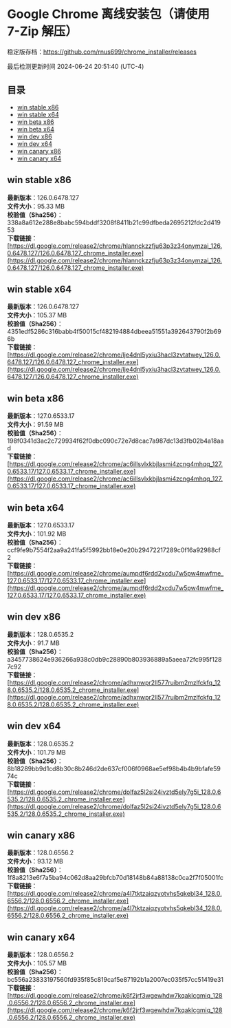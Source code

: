 # Google Chrome 离线安装包（请使用 7-Zip 解压）
稳定版存档：<https://github.com/rnus699/chrome_installer/releases>

最后检测更新时间
2024-06-24 20:51:40 (UTC-4)


## 目录
* [win stable x86](https://github.com/rnus699/chrome_installer?tab=readme-ov-file#win-stable-x86)
* [win stable x64](https://github.com/rnus699/chrome_installer?tab=readme-ov-file#win-stable-x64)
* [win beta x86](https://github.com/rnus699/chrome_installer?tab=readme-ov-file#win-beta-x86)
* [win beta x64](https://github.com/rnus699/chrome_installer?tab=readme-ov-file#win-beta-x64)
* [win dev x86](https://github.com/rnus699/chrome_installer?tab=readme-ov-file#win-dev-x86)
* [win dev x64](https://github.com/rnus699/chrome_installer?tab=readme-ov-file#win-dev-x64)
* [win canary x86](https://github.com/rnus699/chrome_installer?tab=readme-ov-file#win-canary-x86)
* [win canary x64](https://github.com/rnus699/chrome_installer?tab=readme-ov-file#win-canary-x64)

## win stable x86
**最新版本**：126.0.6478.127  
**文件大小**：95.33 MB  
**校验值（Sha256）**：338a8a612e288e8babc594bddf3208f8411b21c99dfbeda2695212fdc2d41953  
**下载链接**：[https://dl.google.com/release2/chrome/hlannckzzfju63p3z34onymzai_126.0.6478.127/126.0.6478.127_chrome_installer.exe](https://dl.google.com/release2/chrome/hlannckzzfju63p3z34onymzai_126.0.6478.127/126.0.6478.127_chrome_installer.exe)  

## win stable x64
**最新版本**：126.0.6478.127  
**文件大小**：105.37 MB  
**校验值（Sha256）**：4351edf5286c316babb4f50015cf482194884dbeea51551a392643790f2b696b  
**下载链接**：[https://dl.google.com/release2/chrome/lje4dnl5yxiu3hacl3zvtatwey_126.0.6478.127/126.0.6478.127_chrome_installer.exe](https://dl.google.com/release2/chrome/lje4dnl5yxiu3hacl3zvtatwey_126.0.6478.127/126.0.6478.127_chrome_installer.exe)  

## win beta x86
**最新版本**：127.0.6533.17  
**文件大小**：91.59 MB  
**校验值（Sha256）**：198f0341d3ac2c729934f62f0dbc090c72e7d8cac7a987dc13d3fb02b4a18aad  
**下载链接**：[https://dl.google.com/release2/chrome/ac6illsvlxkbjlasmi4zcng4mhqq_127.0.6533.17/127.0.6533.17_chrome_installer.exe](https://dl.google.com/release2/chrome/ac6illsvlxkbjlasmi4zcng4mhqq_127.0.6533.17/127.0.6533.17_chrome_installer.exe)  

## win beta x64
**最新版本**：127.0.6533.17  
**文件大小**：101.92 MB  
**校验值（Sha256）**：ccf9fe9b7554f2aa9a241fa5f5992bb18e0e20b29472217289c0f16a92988cf2  
**下载链接**：[https://dl.google.com/release2/chrome/aumpdf6rdd2xcdu7w5pw4mwfme_127.0.6533.17/127.0.6533.17_chrome_installer.exe](https://dl.google.com/release2/chrome/aumpdf6rdd2xcdu7w5pw4mwfme_127.0.6533.17/127.0.6533.17_chrome_installer.exe)  

## win dev x86
**最新版本**：128.0.6535.2  
**文件大小**：91.7 MB  
**校验值（Sha256）**：a3457738624e936266a938c0db9c28890b803936889a5aeea72fc995f1287c92  
**下载链接**：[https://dl.google.com/release2/chrome/adhxnwpr2ll577ruibm2mzlfckfq_128.0.6535.2/128.0.6535.2_chrome_installer.exe](https://dl.google.com/release2/chrome/adhxnwpr2ll577ruibm2mzlfckfq_128.0.6535.2/128.0.6535.2_chrome_installer.exe)  

## win dev x64
**最新版本**：128.0.6535.2  
**文件大小**：101.79 MB  
**校验值（Sha256）**：8b18289bb9d1cd8b30c8b246d2de637cf006f0968ae5ef98b4b4b9bfafe5974c  
**下载链接**：[https://dl.google.com/release2/chrome/dolfaz5l2si24ivztd5ely7g5i_128.0.6535.2/128.0.6535.2_chrome_installer.exe](https://dl.google.com/release2/chrome/dolfaz5l2si24ivztd5ely7g5i_128.0.6535.2/128.0.6535.2_chrome_installer.exe)  

## win canary x86
**最新版本**：128.0.6556.2  
**文件大小**：93.12 MB  
**校验值（Sha256）**：1f8a8213e6f7a5ba94c062d8aa29bfcb70d18148b84a88138c0ca2f7f05001fc  
**下载链接**：[https://dl.google.com/release2/chrome/a4l7tktzaiqzyotvhs5qkebl34_128.0.6556.2/128.0.6556.2_chrome_installer.exe](https://dl.google.com/release2/chrome/a4l7tktzaiqzyotvhs5qkebl34_128.0.6556.2/128.0.6556.2_chrome_installer.exe)  

## win canary x64
**最新版本**：128.0.6556.2  
**文件大小**：105.57 MB  
**校验值（Sha256）**：bc556a23833197560fd935f85c819caf5e87192b1a2007ec035f57cc51419e31  
**下载链接**：[https://dl.google.com/release2/chrome/k6f2jrf3wgewhdw7kqaklcgmiq_128.0.6556.2/128.0.6556.2_chrome_installer.exe](https://dl.google.com/release2/chrome/k6f2jrf3wgewhdw7kqaklcgmiq_128.0.6556.2/128.0.6556.2_chrome_installer.exe)  


